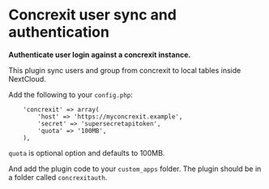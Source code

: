Concrexit user sync and authentication
============================
**Authenticate user login against a concrexit instance.**

This plugin sync users and group from concrexit to local tables inside NextCloud.

Add the following to your `config.php`:
```
    'concrexit' => array(
        'host' => 'https://myconcrexit.example',
        'secret' => 'supersecretapitoken',
        'quota' => '100MB',
    ),
```

`quota` is optional option and defaults to 100MB.

And add the plugin code to your `custom_apps` folder. The plugin should be in a folder called `concrexitauth`.
